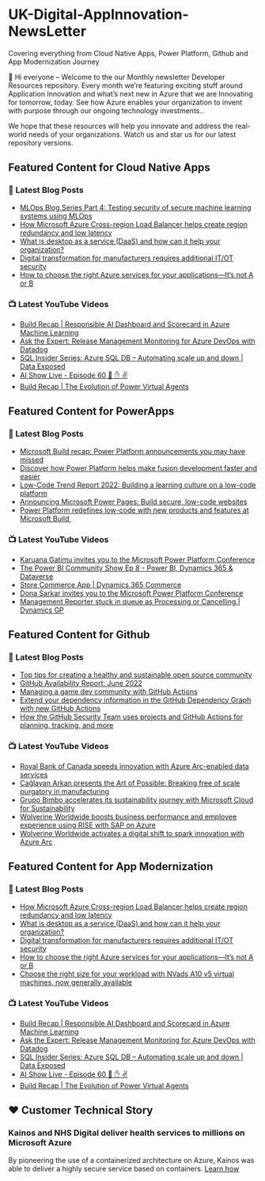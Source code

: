 # UK-Digital-AppInnovation-NewsLetter

Covering everything from Cloud Native Apps, Power Platform, Github and App Modernization Journey

👋 Hi everyone – Welcome to the our Monthly newsletter Developer Resources repository. Every month we’re featuring exciting stuff around Application Innovation and what’s next new in Azure that we are Innovating for tomorrow, today. See how Azure enables your organization to invent with purpose through our ongoing technology investments..


We hope that these resources will help you innovate and address the real-world needs of your organizations. Watch us and star us for our latest repository versions.

## Featured Content for Cloud Native Apps


### 📝 Latest Blog Posts

    
<!-- BLOGCNA:START -->
- [MLOps Blog Series Part 4: Testing security of secure machine learning systems using MLOps](https://azure.microsoft.com/blog/mlops-blog-series-part-4-testing-security-of-secure-machine-learning-systems-using-mlops/)
- [How Microsoft Azure Cross-region Load Balancer helps create region redundancy and low latency](https://azure.microsoft.com/blog/how-microsoft-azure-crossregion-load-balancer-helps-create-region-redundancy-and-low-latency/)
- [What is desktop as a service (DaaS) and how can it help your organization?](https://azure.microsoft.com/blog/what-is-desktop-as-a-service-daas-and-how-can-it-help-your-organization/)
- [Digital transformation for manufacturers requires additional IT/OT security](https://azure.microsoft.com/blog/digital-transformation-for-manufacturers-requires-additional-itot-security/)
- [How to choose the right Azure services for your applications—It’s not A or B](https://azure.microsoft.com/blog/how-to-choose-the-right-azure-services-for-your-applications-it-s-not-a-or-b/)
<!-- BLOGCNA:END -->

### 📺 Latest YouTube Videos

 
<!-- YOUTUBECNA:START -->
- [Build Recap | Responsible AI Dashboard and Scorecard in Azure Machine Learning](https://www.youtube.com/watch?v=1AYQBW11jXE)
- [Ask the Expert: Release Management Monitoring for Azure DevOps with Datadog](https://www.youtube.com/watch?v=_rdxzMPoRkc)
- [SQL Insider Series: Azure SQL DB – Automating scale up and down | Data Exposed](https://www.youtube.com/watch?v=gPVeG27e3hs)
- [AI Show Live - Episode 60 👊 ✋ ✌](https://www.youtube.com/watch?v=lMZr64_uz4g)
- [Build Recap | The Evolution of Power Virtual Agents](https://www.youtube.com/watch?v=Ntfb_GOGPbg)
<!-- YOUTUBECNA:END -->

##  Featured Content for PowerApps
### 📝 Latest Blog Posts
<!-- BLOGPOWER:START -->
- [Microsoft Build recap: Power Platform announcements you may have missed](https://cloudblogs.microsoft.com/powerplatform/2022/05/31/microsoft-build-recap-power-platform-announcements-you-may-have-missed/)
- [Discover how Power Platform helps make fusion development faster and easier](https://cloudblogs.microsoft.com/powerplatform/2022/05/25/discover-how-power-platform-helps-make-fusion-development-faster-and-easier/)
- [Low-Code Trend Report 2022: Building a learning culture on a low-code platform](https://cloudblogs.microsoft.com/powerplatform/2022/05/24/low-code-trend-report-2022-building-a-learning-culture-on-a-low-code-platform/)
- [Announcing Microsoft Power Pages: Build secure, low-code websites](https://powerpages.microsoft.com/blog/announcing-microsoft-power-pages-build-secure-low-code-websites/)
- [Power Platform redefines low-code with new products and features at Microsoft Build ](https://cloudblogs.microsoft.com/powerplatform/2022/05/24/power-platform-redefines-low-code-with-new-products-and-features-at-microsoft-build/)
<!-- BLOGPOWER:END -->
 ### 📺 Latest YouTube Videos
    
<!-- YOUTUBEPOWER:START -->
- [Karuana Gatimu invites you to the Microsoft Power Platform Conference](https://www.youtube.com/watch?v=gtxsGY17qGA)
- [The Power BI Community Show Ep 8 - Power BI, Dynamics 365 &amp; Dataverse](https://www.youtube.com/watch?v=WLlB5d2AbRE)
- [Store Commerce App | Dynamics 365 Commerce](https://www.youtube.com/watch?v=7B332XH_zfs)
- [Dona Sarkar invites you to the Microsoft Power Platform Conference](https://www.youtube.com/watch?v=gP2bTLGl-ls)
- [Management Reporter stuck in queue as Processing or Cancelling | Dynamics GP](https://www.youtube.com/watch?v=PQt3lAg1SlI)
<!-- YOUTUBEPOWER:END -->

##  Featured Content for Github
### 📝 Latest Blog Posts
<!-- BLOGGITHUB:START -->
- [Top tips for creating a healthy and sustainable open source community](https://github.blog/2022-07-07-healthy-and-sustainable-communities/)
- [GitHub Availability Report: June 2022](https://github.blog/2022-07-06-github-availability-report-june-2022/)
- [Managing a game dev community with GitHub Actions](https://github.blog/2022-07-06-managing-a-game-dev-community/)
- [Extend your dependency information in the GitHub Dependency Graph with new GitHub Actions](https://github.blog/2022-07-01-extend-your-dependency-information-in-the-github-dependency-graph-with-new-github-actions/)
- [How the GitHub Security Team uses projects and GitHub Actions for planning, tracking, and more](https://github.blog/2022-07-01-how-the-github-security-team-uses-projects-and-github-actions-for-planning-tracking-and-more/)
<!-- BLOGGITHUB:END -->
### 📺 Latest YouTube Videos
<!-- YOUTUBEGITHUB:START -->
- [Royal Bank of Canada speeds innovation with Azure Arc-enabled data services](https://www.youtube.com/watch?v=lYvzrMgdReI)
- [Çağlayan Arkan presents the Art of Possible: Breaking free of scale purgatory in manufacturing](https://www.youtube.com/watch?v=ae4MnQKviHE)
- [Grupo Bimbo accelerates its sustainability journey with Microsoft Cloud for Sustainability](https://www.youtube.com/watch?v=DEXuXW2OaFc)
- [Wolverine Worldwide boosts business performance and employee experience using RISE with SAP on Azure](https://www.youtube.com/watch?v=NjwsD_TGhIU)
- [Wolverine Worldwide activates a digital shift to spark innovation with Azure Arc](https://www.youtube.com/watch?v=gt5jGGaKDiI)
<!-- YOUTUBEGITHUB:END -->
##  Featured Content for App Modernization
### 📝 Latest Blog Posts
<!-- BLOGAPPMOD:START -->
- [How Microsoft Azure Cross-region Load Balancer helps create region redundancy and low latency](https://azure.microsoft.com/blog/how-microsoft-azure-crossregion-load-balancer-helps-create-region-redundancy-and-low-latency/)
- [What is desktop as a service (DaaS) and how can it help your organization?](https://azure.microsoft.com/blog/what-is-desktop-as-a-service-daas-and-how-can-it-help-your-organization/)
- [Digital transformation for manufacturers requires additional IT/OT security](https://azure.microsoft.com/blog/digital-transformation-for-manufacturers-requires-additional-itot-security/)
- [How to choose the right Azure services for your applications—It’s not A or B](https://azure.microsoft.com/blog/how-to-choose-the-right-azure-services-for-your-applications-it-s-not-a-or-b/)
- [Choose the right size for your workload with NVads A10 v5 virtual machines, now generally available](https://azure.microsoft.com/blog/choose-the-right-size-for-your-workload-with-nvads-a10-v5-virtual-machines-now-generally-available/)
<!-- BLOGAPPMOD:END -->
### 📺 Latest YouTube Videos
<!-- YOUTUBEAPPMOD:START -->
- [Build Recap | Responsible AI Dashboard and Scorecard in Azure Machine Learning](https://www.youtube.com/watch?v=1AYQBW11jXE)
- [Ask the Expert: Release Management Monitoring for Azure DevOps with Datadog](https://www.youtube.com/watch?v=_rdxzMPoRkc)
- [SQL Insider Series: Azure SQL DB – Automating scale up and down | Data Exposed](https://www.youtube.com/watch?v=gPVeG27e3hs)
- [AI Show Live - Episode 60 👊 ✋ ✌](https://www.youtube.com/watch?v=lMZr64_uz4g)
- [Build Recap | The Evolution of Power Virtual Agents](https://www.youtube.com/watch?v=Ntfb_GOGPbg)
<!-- YOUTUBEAPPMOD:END -->


## ♥️ Customer Technical Story 

### Kainos and NHS Digital deliver health services to millions on Microsoft Azure

By pioneering the use of a containerized architecture on Azure, Kainos was able to deliver a highly secure service based on containers. [Learn how](https://customers.microsoft.com/en-us/story/1368348549535774520-kainos-and-nhs-digital-deliver-health-services-to-millions-on-microsoft-azure)

